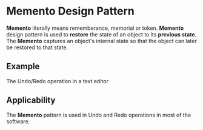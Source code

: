 # Memento Design Pattern

**Memento** literally means rememberance, memorial or token. **Memento** design pattern is used to **restore** the state of an object to its **previous state**. The **Memento** captures an object's internal state so that the object can later be restored to that state.

## Example

The Undo/Redo operation in a text editor

## Applicability
The **Memento** pattern is used in Undo and Redo operations in most of the software.


